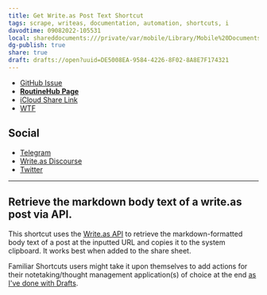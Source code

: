 ```yaml
---
title: Get Write.as Post Text Shortcut
tags: scrape, writeas, documentation, automation, shortcuts, i
davodtime: 09082022-105531
local: shareddocuments:///private/var/mobile/Library/Mobile%20Documents/iCloud~md~obsidian/Documents/OBSHIDDIAN/drafts/DE5008EA-9584-4226-8F02-8A8E7F174321.md
dg-publish: true
share: true
draft: drafts://open?uuid=DE5008EA-9584-4226-8F02-8A8E7F174321
---
```


- [GitHub Issue](https://github.com/extratone/i/issues/210)
- [**RoutineHub Page**](https://routinehub.co/shortcut/12340)
- [iCloud Share Link](https://www.icloud.com/shortcuts/c0e2fa6b72a745bd88a083c8d5f37533)
- [WTF](https://davidblue.wtf/drafts/DE5008EA-9584-4226-8F02-8A8E7F174321.html)

## Social

- [Telegram](https://t.me/extratone/11981)
- [Write.as Discourse](https://discuss.write.as/t/integration-with-drafts-via-the-writeas-api/5396/7)
- [Twitter](https://twitter.com/NeoYokel/status/1539721477129486337)

---

## Retrieve the markdown body text of a write.as post via API.

This shortcut uses the [Write.as API](https://developers.write.as/docs/api) to retrieve the markdown-formatted body text of a post at the inputted URL and copies it to the system clipboard. It works best when added to the share sheet.

Familiar Shortcuts users might take it upon themselves to add actions for their notetaking/thought management application(s) of choice at the end [as I've done with Drafts](https://user-images.githubusercontent.com/43663476/175134975-2cc8a03d-ce41-42d3-94bb-69d75b7b99ce.png).